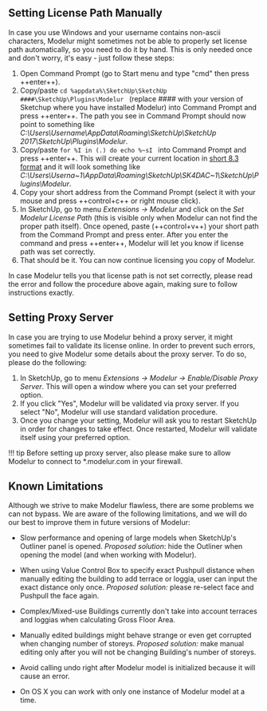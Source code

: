 Setting License Path Manually
-----------------------------

In case you use Windows and your username contains non-ascii characters, Modelur might sometimes not be able to properly set license path automatically, so you need to do it by hand. This is only needed once and don't worry, it's easy - just follow these steps:

1. Open Command Prompt (go to Start menu and type "cmd" then press ++enter++).
2. Copy/paste `cd %appdata%\SketchUp\SketchUp ####\SketchUp\Plugins\Modelur ` (replace _####_ with your version of Sketchup where you have installed Modelur) into Command Prompt and press ++enter++. The path you see in Command Prompt should now point to something like _C:\Users\Username\AppData\Roaming\SketchUp\SketchUp 2017\SketchUp\Plugins\Modelur_.
3. Copy/paste `for %I in (.) do echo %~sI ` into Command Prompt and press ++enter++. This will create your current location in <a href="https://en.wikipedia.org/wiki/8.3_filename" target="_blank">short 8.3 format</a> and it will look something like _C:\Users\Userna~1\AppData\Roaming\SketchUp\SK4DAC~1\SketchUp\Plugins\Modelur_.
4. Copy your short address from the Command Prompt (select it with your mouse and press ++control+c++ or right mouse click).
5. In SketchUp, go to menu _Extensions → Modelur_ and click on the *Set Modelur License Path* (this is visible only when Modelur can not find the proper path itself). Once opened, paste (++control+v++) your short path from the Command Prompt and press enter. After you enter the command and press ++enter++, Modelur will let you know if license path was set correctly.
6. That should be it. You can now continue licensing you copy of Modelur.

In case Modelur tells you that license path is not set correctly, please read the error and follow the procedure above again, making sure to follow instructions exactly.

Setting Proxy Server
--------------------

In case you are trying to use Modelur behind a proxy server, it might sometimes fail to validate its license online. In order to prevent such errors, you need to give Modelur some details about the proxy server. To do so, please do the following:

1. In SketchUp, go to menu _Extensions → Modelur → Enable/Disable Proxy Server_. This will open a window where you can set your preferred option.
2. If you click "Yes", Modelur will be validated via proxy server. If you select "No", Modelur will use standard validation procedure.
3. Once you change your setting, Modelur will ask you to restart SketchUp in order for changes to take effect. Once restarted, Modelur will validate itself using your preferred option.

!!! tip
    Before setting up proxy server, also please make sure to allow Modelur to connect to *.modelur.com in your firewall.

Known Limitations
-----------------

Although we strive to make Modelur flawless, there are some problems we can not bypass. We are aware of the following limitations, and we will do our best to improve them in future versions of Modelur:

 - Slow performance and opening of large models when SketchUp's Outliner panel is opened. *Proposed solution*: hide the Outliner when opening the model (and when working with Modelur).

 - When using Value Control Box to specify exact Pushpull distance when manually editing the building to add terrace or loggia, user can input the exact distance only once. *Proposed solution:* please re-select face and Pushpull the face again.

 - Complex/Mixed-use Buildings currently don't take into account terraces and loggias when calculating Gross Floor Area.


 - Manually edited buildings might behave strange or even get corrupted when changing number of storeys. *Proposed solution:* make manual editing only after you will not be changing Building's number of storeys.

 - Avoid calling undo right after Modelur model is initialized because it will cause an error.
 
 - On OS X you can work with only one instance of Modelur model at a time.
